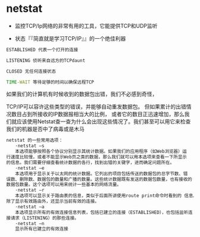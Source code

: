 # netstat

- 监控TCP/Ip网络的非常有用的工具，它能提供TCP和UDP监听


- 状态『『简直就是学习TCP/IP』』的一个绝佳利器

```cmd
ESTABLISHED 代表一个打开的连接

LISTENING 侦听来自远方的TCPdaunt

CLOSED 无任何连接状态

TIME-WAIT 等待足够的时间以确保远程TCP
```



如果我们的计算机有时候收到的数据包出错，我们不必感到奇怪，

TCP/IP可以容许这些类型的错误，并能够自动重发数据包。
但如果累计的出错情况数目占到所接收的IP数据报相当大的比例，
或者它的数目正迅速增加，那么我们就应该使用Netstat查一查为什么会出现这些情况了。我们甚至可以用它来检查我们的机器是否中了病毒或是木马

```txt
netstat 的一些常用选项：
　　·netstat –s
　　本选项能够按照各个协议分别显示其统计数据。如果我们的应用程序（如Web浏览器）运
行速度比较慢，或者不能显示Web页之类的数据，那么我们就可以用本选项来查看一下所显示
的信息。我们需要仔细查看统计数据的各行，找到出错的关键字，进而确定问题所在。
　　·netstat –e
　　本选项用于显示关于以太网的统计数据。它列出的项目包括传送的数据包的总字节数、错
误数、删除数、数据包的数量和广播的数量。这些统计数据既有发送的数据包数量，也有接收的
数据包数量。这个选项可以用来统计一些基本的网络流量。
　　·netstat –r
　　本选项可以显示关于路由表的信息，类似于后面所讲使用route print命令时看到的 信息。
除了显示有效路由外，还显示当前有效的连接。
　　·netstat –a
　　本选项显示所有的有效连接信息列表，包括已建立的连接（ESTABLISHED），也包括监听连
接请求（LISTENING）的那些连接。
　　·netstat –n
　　显示所有已建立的有效连接
```





